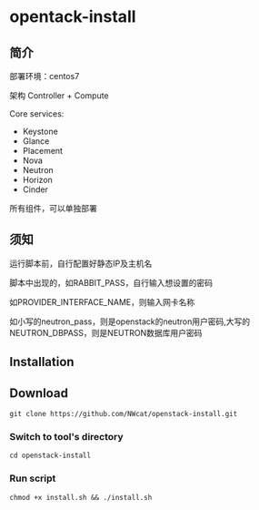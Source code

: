 # opentack-install
## 简介 
部署环境：centos7

架构 Controller + Compute

Core services:
* Keystone
* Glance
* Placement
* Nova
* Neutron
* Horizon
* Cinder

所有组件，可以单独部署

## 须知

运行脚本前，自行配置好静态IP及主机名

脚本中出现的，如RABBIT_PASS，自行输入想设置的密码

如PROVIDER_INTERFACE_NAME，则输入网卡名称

如小写的neutron_pass，则是openstack的neutron用户密码,大写的NEUTRON_DBPASS，则是NEUTRON数据库用户密码

## Installation

## Download

`git clone https://github.com/NWcat/openstack-install.git` 

### Switch to tool's directory

`cd openstack-install`

### Run script

`chmod +x install.sh && ./install.sh`
